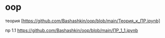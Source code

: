# oop
теория [https://github.com/Bashashkin/oop/blob/main/Теория_к_ПР.ipynb]


пр 1.1
https://github.com/Bashashkin/oop/blob/main/ПР_1_1.ipynb
